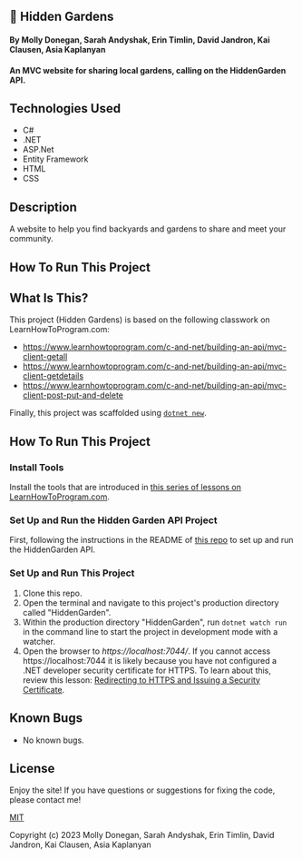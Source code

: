 ## 🍓 Hidden Gardens

#### By Molly Donegan, Sarah Andyshak, Erin Timlin, David Jandron, Kai Clausen, Asia Kaplanyan

#### An MVC website for sharing local gardens, calling on the HiddenGarden API.

## Technologies Used 

* C#
* .NET
* ASP.Net
* Entity Framework
* HTML
* CSS

## Description

A website to help you find backyards and gardens to share and meet your community. 

## How To Run This Project

## What Is This?

This project (Hidden Gardens) is based on the following classwork on LearnHowToProgram.com:

- https://www.learnhowtoprogram.com/c-and-net/building-an-api/mvc-client-getall
- https://www.learnhowtoprogram.com/c-and-net/building-an-api/mvc-client-getdetails
- https://www.learnhowtoprogram.com/c-and-net/building-an-api/mvc-client-post-put-and-delete

Finally, this project was scaffolded using [`dotnet new`](https://learn.microsoft.com/en-us/dotnet/core/tools/dotnet-new).

## How To Run This Project

### Install Tools

Install the tools that are introduced in [this series of lessons on LearnHowToProgram.com](https://www.learnhowtoprogram.com/c-and-net/getting-started-with-c).

### Set Up and Run the Hidden Garden API Project

First, following the instructions in the README of [this repo](https://github.com/epicodus-lessons/section-6-cretaceous-park-api-csharp-net6) to set up and run the HiddenGarden API.

### Set Up and Run This Project

1. Clone this repo.
2. Open the terminal and navigate to this project's production directory called "HiddenGarden".
3. Within the production directory "HiddenGarden", run `dotnet watch run` in the command line to start the project in development mode with a watcher.
4. Open the browser to _https://localhost:7044/_. If you cannot access https://localhost:7044 it is likely because you have not configured a .NET developer security certificate for HTTPS. To learn about this, review this lesson: [Redirecting to HTTPS and Issuing a Security Certificate](https://www.learnhowtoprogram.com/lessons/redirecting-to-https-and-issuing-a-security-certificate).

## Known Bugs

* No known bugs.

## License
Enjoy the site! If you have questions or suggestions for fixing the code, please contact me!

[MIT](https://github.com/git/git-scm.com/blob/main/MIT-LICENSE.txt)

Copyright (c) 2023 Molly Donegan, Sarah Andyshak, Erin Timlin, David Jandron, Kai Clausen, Asia Kaplanyan